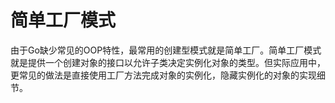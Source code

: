 # 简单工厂模式
由于Go缺少常见的OOP特性，最常用的创建型模式就是简单工厂。简单工厂模式就是提供一个创建对象的接口以允许子类决定实例化对象的类型。但实际应用中，更常见的做法是直接使用工厂方法完成对象的实例化，隐藏实例化的对象的实现细节。